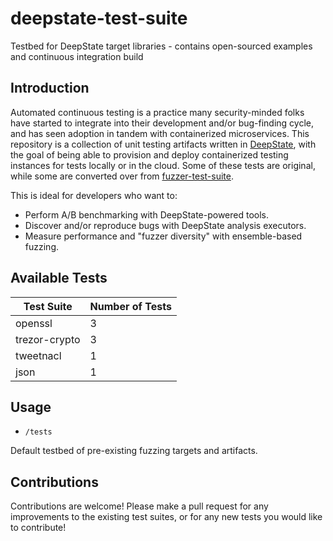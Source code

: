 # deepstate-test-suite

Testbed for DeepState target libraries - contains open-sourced examples and continuous integration build

## Introduction

Automated continuous testing is a practice many security-minded folks have started to integrate into their development and/or bug-finding cycle, and has seen adoption in tandem with containerized microservices. This repository is a collection of unit testing artifacts written in [DeepState](https://github.com/trailofbits/deepstate), with the goal of being able to provision and deploy containerized testing instances for tests locally or in the cloud. Some of these tests are original, while some are converted over from [fuzzer-test-suite](https://github.com/google/fuzzer-test-suite.git).

This is ideal for developers who want to:

* Perform A/B benchmarking with DeepState-powered tools.
* Discover and/or reproduce bugs with DeepState analysis executors.
* Measure performance and "fuzzer diversity" with ensemble-based fuzzing.

## Available Tests

| Test Suite    | Number of Tests |
|---------------|-----------------|
| openssl       | 3				  |
| trezor-crypto | 3				  |
| tweetnacl     | 1				  |
| json          | 1				  |


## Usage

- `/tests`

Default testbed of pre-existing fuzzing targets and artifacts.

## Contributions

Contributions are welcome! Please make a pull request for any improvements to the existing test suites, or for any new tests you would like to contribute!
